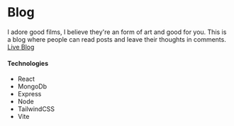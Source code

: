 # Blog
I adore good films, I believe they're an form of art and good for you. This is a blog where people can read posts and leave their thoughts in comments.
[Live Blog](https://enchanting-pithivier-c3aa9a.netlify.app/)

#### Technologies
- React
- MongoDb
- Express
- Node
- TailwindCSS
- Vite
